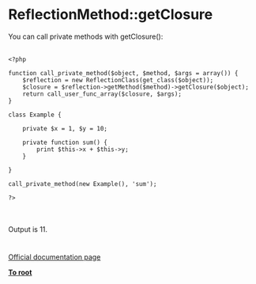 # ReflectionMethod::getClosure



You can call private methods with getClosure():<br><br>

```
<?php

function call_private_method($object, $method, $args = array()) {
    $reflection = new ReflectionClass(get_class($object));
    $closure = $reflection->getMethod($method)->getClosure($object);
    return call_user_func_array($closure, $args);
}

class Example {

    private $x = 1, $y = 10;

    private function sum() {
        print $this->x + $this->y;
    }

}

call_private_method(new Example(), 'sum');

?>
```
<br><br>Output is 11.  

#

[Official documentation page](https://www.php.net/manual/en/reflectionmethod.getclosure.php)

**[To root](/README.md)**